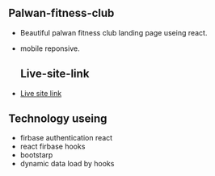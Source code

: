 ## Palwan-fitness-club

- Beautiful palwan fitness club landing page useing react.
- mobile reponsive.


  ## Live-site-link

 - [Live site link](https://palwan-fitness-club.netlify.app/)

 ## Technology useing
 - firbase authentication react
 - react firbase hooks 
 - bootstarp
 - dynamic data load by hooks
 